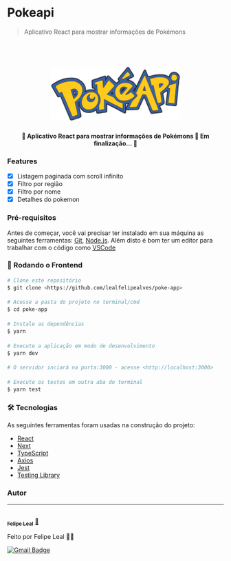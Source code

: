 # Pokeapi

> Aplicativo React para mostrar informações
> de Pokémons

<h1 align="center">
  <br>
  <img src="public/images/pokeapi_256.png" alt="pokeapi logo" height="125" width="300">
  <br>
</h1>

<h4 align="center"> 
	🚧  Aplicativo React para mostrar informações
de Pokémons 🚀 Em finalização...  🚧
</h4>

### Features

- [x] Listagem paginada com scroll infinito
- [x] Filtro por região
- [x] Filtro por nome
- [x] Detalhes do pokemon

### Pré-requisitos

Antes de começar, você vai precisar ter instalado em sua máquina as seguintes ferramentas:
[Git](https://git-scm.com), [Node.js](https://nodejs.org/en/).
Além disto é bom ter um editor para trabalhar com o código como [VSCode](https://code.visualstudio.com/)

### 🎲 Rodando o Frontend

```bash
# Clone este repositório
$ git clone <https://github.com/lealfelipealves/poke-app>

# Acesse a pasta do projeto no terminal/cmd
$ cd poke-app

# Instale as dependências
$ yarn

# Execute a aplicação em modo de desenvolvimento
$ yarn dev

# O servidor inciará na porta:3000 - acesse <http://localhost:3000>

# Execute os testes em outra aba do terminal
$ yarn test
```

### 🛠 Tecnologias

As seguintes ferramentas foram usadas na construção do projeto:

- [React](https://react.dev/)
- [Next](https://nextjs.org/)
- [TypeScript](https://www.typescriptlang.org/)
- [Axios](https://axios-http.com/ptbr/docs/intro)
- [Jest](https://jestjs.io/pt-BR/)
- [Testing Library](https://testing-library.com/)

### Autor

---

<a href="https://github.com/lealfelipealves">
 <img style="border-radius: 50%;" src="https://avatars.githubusercontent.com/u/17007124?v=4" width="100px;" alt=""/>
 <br />
 <sub><b>Felipe Leal</b></sub></a> <a href="https://github.com/lealfelipealves" title="Felipe Leal Profile">🚀</a>

Feito por Felipe Leal 👋🏽

[![Gmail Badge](https://img.shields.io/badge/-contato@felipeleal.eng.br-c14438?style=flat-square&logo=Gmail&logoColor=white&link=mailto:contato@felipeleal.eng.br)](mailto:contato@felipeleal.eng.br)
